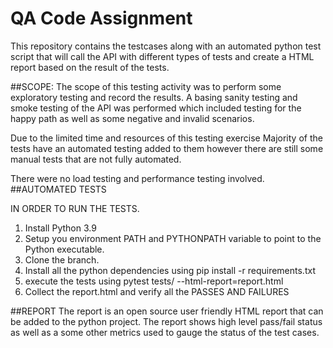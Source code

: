 # QA Code Assignment


This repository contains the testcases along with an automated
python test script that will call the API with different types of 
tests and create a HTML report based on the result of the tests. 

##SCOPE: 
The scope of this testing activity was to perform some exploratory 
testing and record the results. 
A basing sanity testing and smoke testing of the API was performed
which included testing for the happy path as well as some
negative and invalid scenarios. 

Due to the limited time and resources of this testing exercise
Majority of the tests have an automated testing added to them
however there are still some manual tests that are not fully
automated. 

There were no load testing and performance testing involved. 
##AUTOMATED TESTS

IN ORDER TO RUN THE TESTS. 
1. Install Python 3.9 
2. Setup you environment PATH and PYTHONPATH variable to 
point to the Python executable.
3. Clone the branch. 
4. Install all the python dependencies using pip install -r requirements.txt
5. execute the tests using pytest tests/ --html-report=report.html
6. Collect the report.html and verify all the PASSES AND FAILURES

##REPORT
The report is an open source user friendly HTML report that can
be added to the python project. The report shows high level
pass/fail status as well as a some other metrics used to gauge
the status of the test cases. 